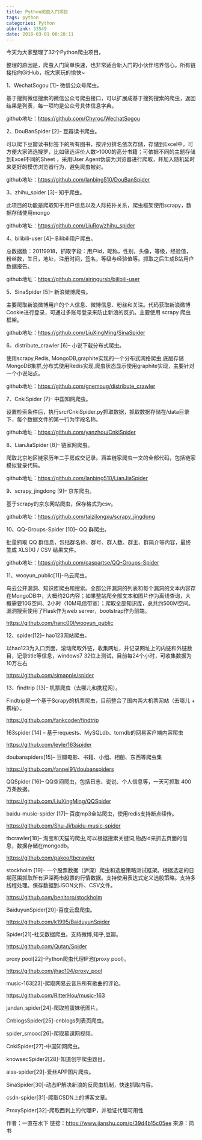 ```yaml
---
title: Python爬虫入门项目
tags: python
categories: Python
abbrlink: 33549
date: 2018-03-01 00:28:11
---
```

今天为大家整理了32个Python爬虫项目。

整理的原因是，爬虫入门简单快速，也非常适合新入门的小伙伴培养信心。所有链接指向GitHub，祝大家玩的愉快~

1、WechatSogou [1]– 微信公众号爬虫。

基于搜狗微信搜索的微信公众号爬虫接口，可以扩展成基于搜狗搜索的爬虫，返回结果是列表，每一项均是公众号具体信息字典。

github地址：https://github.com/Chyroc/WechatSogou

2、DouBanSpider [2]– 豆瓣读书爬虫。

可以爬下豆瓣读书标签下的所有图书，按评分排名依次存储，存储到Excel中，可方便大家筛选搜罗，比如筛选评价人数>1000的高分书籍；可依据不同的主题存储到Excel不同的Sheet ，采用User Agent伪装为浏览器进行爬取，并加入随机延时来更好的模仿浏览器行为，避免爬虫被封。

github地址：https://github.com/lanbing510/DouBanSpider
<!--more-->
3、zhihu_spider [3]– 知乎爬虫。

此项目的功能是爬取知乎用户信息以及人际拓扑关系，爬虫框架使用scrapy，数据存储使用mongo

github地址：https://github.com/LiuRoy/zhihu_spider

4、bilibili-user [4]– Bilibili用户爬虫。

总数据数：20119918，抓取字段：用户id，昵称，性别，头像，等级，经验值，粉丝数，生日，地址，注册时间，签名，等级与经验值等。抓取之后生成B站用户数据报告。

github地址：https://github.com/airingursb/bilibili-user

5、SinaSpider [5]– 新浪微博爬虫。

主要爬取新浪微博用户的个人信息、微博信息、粉丝和关注。代码获取新浪微博Cookie进行登录，可通过多账号登录来防止新浪的反扒。主要使用 scrapy 爬虫框架。

github地址：https://github.com/LiuXingMing/SinaSpider

6、distribute_crawler [6]– 小说下载分布式爬虫。

使用scrapy,Redis, MongoDB,graphite实现的一个分布式网络爬虫,底层存储MongoDB集群,分布式使用Redis实现,爬虫状态显示使用graphite实现，主要针对一个小说站点。

github地址：https://github.com/gnemoug/distribute_crawler

7、CnkiSpider [7]– 中国知网爬虫。

设置检索条件后，执行src/CnkiSpider.py抓取数据，抓取数据存储在/data目录下，每个数据文件的第一行为字段名称。

github地址：https://github.com/yanzhou/CnkiSpider

8、LianJiaSpider [8]– 链家网爬虫。

爬取北京地区链家历年二手房成交记录。涵盖链家爬虫一文的全部代码，包括链家模拟登录代码。

github地址：https://github.com/lanbing510/LianJiaSpider

9、scrapy_jingdong [9]– 京东爬虫。

基于scrapy的京东网站爬虫，保存格式为csv。

github地址：https://github.com/taizilongxu/scrapy_jingdong

10、QQ-Groups-Spider [10]– QQ 群爬虫。

批量抓取 QQ 群信息，包括群名称、群号、群人数、群主、群简介等内容，最终生成 XLS(X) / CSV 结果文件。

github地址：https://github.com/caspartse/QQ-Groups-Spider

11、wooyun_public[11]-乌云爬虫。

乌云公开漏洞、知识库爬虫和搜索。全部公开漏洞的列表和每个漏洞的文本内容存在MongoDB中，大概约2G内容；如果整站爬全部文本和图片作为离线查询，大概需要10G空间、2小时（10M电信带宽）；爬取全部知识库，总共约500M空间。漏洞搜索使用了Flask作为web server，bootstrap作为前端。

https://github.com/hanc00l/wooyun_public

12、spider[12]– hao123网站爬虫。

以hao123为入口页面，滚动爬取外链，收集网址，并记录网址上的内链和外链数目，记录title等信息，windows7 32位上测试，目前每24个小时，可收集数据为10万左右

https://github.com/simapple/spider

13、findtrip [13]– 机票爬虫（去哪儿和携程网）。

Findtrip是一个基于Scrapy的机票爬虫，目前整合了国内两大机票网站（去哪儿 + 携程）。

https://github.com/fankcoder/findtrip

163spider [14] – 基于requests、MySQLdb、torndb的网易客户端内容爬虫

https://github.com/leyle/163spider

doubanspiders[15]– 豆瓣电影、书籍、小组、相册、东西等爬虫集

https://github.com/fanpei91/doubanspiders

QQSpider [16]– QQ空间爬虫，包括日志、说说、个人信息等，一天可抓取 400 万条数据。

https://github.com/LiuXingMing/QQSpider

baidu-music-spider [17]– 百度mp3全站爬虫，使用redis支持断点续传。

https://github.com/Shu-Ji/baidu-music-spider

tbcrawler[18]– 淘宝和天猫的爬虫,可以根据搜索关键词,物品id来抓去页面的信息，数据存储在mongodb。

https://github.com/pakoo/tbcrawler

stockholm [19]– 一个股票数据（沪深）爬虫和选股策略测试框架。根据选定的日期范围抓取所有沪深两市股票的行情数据。支持使用表达式定义选股策略。支持多线程处理。保存数据到JSON文件、CSV文件。

https://github.com/benitoro/stockholm

BaiduyunSpider[20]-百度云盘爬虫。

https://github.com/k1995/BaiduyunSpider

Spider[21]-社交数据爬虫。支持微博,知乎,豆瓣。

https://github.com/Qutan/Spider

proxy pool[22]-Python爬虫代理IP池(proxy pool)。

https://github.com/jhao104/proxy_pool

music-163[23]-爬取网易云音乐所有歌曲的评论。

https://github.com/RitterHou/music-163

jandan_spider[24]-爬取煎蛋妹纸图片。

CnblogsSpider[25]-cnblogs列表页爬虫。

spider_smooc[26]-爬取慕课网视频。

CnkiSpider[27]-中国知网爬虫。

knowsecSpider2[28]-知道创宇爬虫题目。

aiss-spider[29]-爱丝APP图片爬虫。

SinaSpider[30]-动态IP解决新浪的反爬虫机制，快速抓取内容。

csdn-spider[31]-爬取CSDN上的博客文章。

ProxySpider[32]-爬取西刺上的代理IP，并验证代理可用性

作者：一直在水下
链接：https://www.jianshu.com/p/39d4b15c05ee
來源：简书
